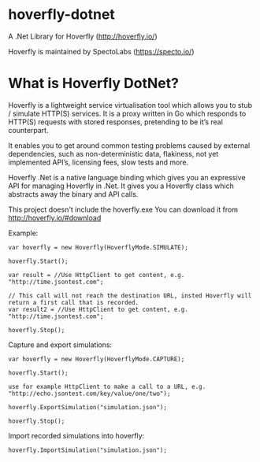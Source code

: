 # hoverfly-dotnet
A .Net Library for Hoverfly (http://hoverfly.io/)

Hoverfly is maintained by SpectoLabs (https://specto.io/)

# What is Hoverfly DotNet?
Hoverfly is a lightweight service virtualisation tool which allows you to stub / simulate HTTP(S) services. It is a proxy written in Go which responds to HTTP(S) requests with stored responses, pretending to be it’s real counterpart.

It enables you to get around common testing problems caused by external dependencies, such as non-deterministic data, flakiness, not yet implemented API’s, licensing fees, slow tests and more.

Hoverfly .Net is a native language binding which gives you an expressive API for managing Hoverfly in .Net. It gives you a Hoverfly class which abstracts away the binary and API calls.

This project doesn't include the hoverfly.exe
You can download it from http://hoverfly.io/#download

Example:

```
var hoverfly = new Hoverfly(HoverflyMode.SIMULATE);

hoverfly.Start();

var result = //Use HttpClient to get content, e.g. "http://time.jsontest.com";

// This call will not reach the destination URL, insted Hoverfly will return a first call that is recorded.
var result2 = //Use HttpClient to get content, e.g. "http://time.jsontest.com";

hoverfly.Stop();
```

Capture and export simulations:

```
var hoverfly = new Hoverfly(HoverflyMode.CAPTURE);

hoverfly.Start();

use for example HttpClient to make a call to a URL, e.g. "http://echo.jsontest.com/key/value/one/two");

hoverfly.ExportSimulation("simulation.json");

hoverfly.Stop();
```

Import recorded simulations into hoverfly:

```
hoverfly.ImportSimulation("simulation.json");
```
